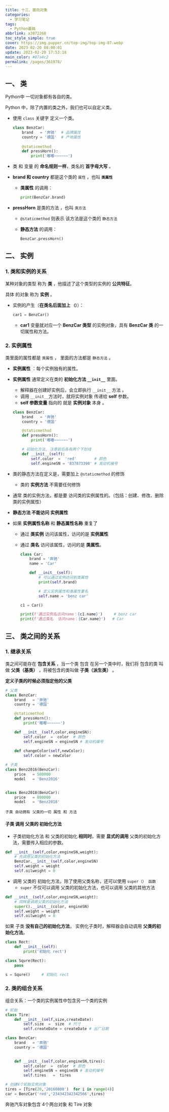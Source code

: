 ```yaml
---
title: 十三、面向对象
categories: 
  - 学习笔记
tags: 
  - Python基础
abbrlink: a3872268
toc_style_simple: true
cover: https://img.pupper.cn/top-img/top-img-87.webp
date: 2023-02-20 08:00:01
update: 2023-02-20 17:53:18
main_color: #87a4c2
permalink: /pages/361978/
---
```

## 一、 类

Python中 一切对象都有各自的类。

Python 中，除了内置的类之外，我们也可以自定义类。

-   使用 `class` 关键字 定义一个类。

    ```python
    class BenzCar:    
        brand   = '奔驰'  # 品牌属性
        country = '德国'  # 产地属性
        
        @staticmethod
        def pressHorn(): 
            print('嘟嘟~~~~~~')
    ```

-   类 和 变量 的 **命名规则一样**，类名的 **首字母大写** 。

-   **brand 和 country** 都是这个类的 `属性` ，也叫 **`类属性`**

    -   **类属性** 的调用：

        ```python
        print(BenzCar.brand)
        ```

-   **pressHorn** 是类的方法 ，也叫 `类方法`

    -   `@staticmethod` 则表示 该方法是这个类的 `静态方法`

    -   **静态方法** 的调用：

        ```python
        BenzCar.pressHorn()
        ```

## 二、 实例

### 1. 类和实例的关系

某种对象的类型 称为 **类** ，他描述了这个类型的实例的 **公共特征**。

具体 的对象 称为 **实例** 。

-   实例的产生（**在类名后面加上 `（）`**）：

    ```python
    car1 = BenzCar()
    ```

    -   **car1** 变量就对应一个 **BenzCar 类型** 的实例对象，具有 **BenzCar 类** 的一切属性和方法。

### 2. 实例属性

类里面的属性都是 `类属性` ， 里面的方法都是 `静态方法` 。 

-   **实例属性** ：每个实例独有的属性。

-   **实例属性** 通常定义在类的 **初始化方法 `__init__`** 里面。

    -   解释器在创建好实例后，会立即执行 `__init__` 方法 。
    -   调用 `__init__`方法时，就将实例对象 传递给 **self** 参数。
    -   **self 参数变量** 指向的 就是 **实例对象** 本身 。

    ```python
    class BenzCar:    
        brand   = '奔驰'  
        country = '德国'  
    
        @staticmethod
        def pressHorn(): 
            print('嘟嘟~~~~~~')
    
        # 初始化方法, 注意前后各有两个下划线
        def __init__(self):
            self.color  =  'red'        # 颜色
            self.engineSN = '837873398' # 发动机编号
    ```

-   类的静态方法在定义是，需要加上 `@staticmethod` 的修饰

    -   类的 **实例方法** 不需要任何修饰

-   通常 类的实例方法，都是要 访问类的实例属性的。（包括：创建、修改、删除 类的实例属性）

-   **静态方法 不能访问 实例属性**

-   如果 **实例属性名称** 和 **静态属性名称** 重复了

    -   通过 **类实例** 访问该属性，访问的是 **实例属性**

    -   通过 **类名** 访问该属性，访问的是 **类属性**。

        ```python
        class Car:
            brand = '奔驰'
            name = 'Car'
        
            def __init__(self):
                # 可以通过实例访问到类属性
                print(self.brand)
        
                # 定义实例属性和类属性重名
                self.name = 'benz car'
        
        c1 = Car()
        
        print(f'通过实例名访问name：{c1.name}')		# benz car
        print(f'通过类名  访问name：{Car.name}')	# Car
        ```

## 三、 类之间的关系

### 1. 继承关系

类之间可能存在 **包含关系** ，当一个类 包含 在另一个类中时，我们将 包含的类 叫做 **父类（基类）** ，将被包含的类叫做 **子类（派生类）** 。

**定义子类的时候必须指定他的父类**

```python
# 父类
class BenzCar: 
    brand   = '奔驰'  
    country = '德国'  

    @staticmethod
    def pressHorn(): 
        print('嘟嘟~~~~~~')

    def __init__(self,color,engineSN):
        self.color  =  color  # 颜色
        self.engineSN = engineSN # 发动机编号
    
    def changeColor(self,newColor):
        self.color = newColor

# 子类
class Benz2016(BenzCar):
    price   = 580000
    model   = 'Benz2016'   


class Benz2018(BenzCar):
    price   = 880000
    model   = 'Benz2018'    
```

`子类 自动拥有 父类的一切 属性 和 方法`

#### 子类 调用 父类的 初始化方法

-   子类初始化方法 和 父类的初始化 **相同时**，需要 **显式的调用** 父类的初始化方法，需要传入相应的参数。

```python
def __init__(self,color,engineSN,weight):
    # 先调用父类的初始化方法
    BenzCar.__init__(self,color,engineSN)
    self.weight = weight 
    self.oilweight = 0  
```

-   调用 父类的 初始化方法，除了使用父类名称，还可以使用 `super（） 函数`
    -   `super` 不仅可以调用 父类的初始化方法，也可以调用 父类的其他方法

```python
def __init__(self,color,engineSN,weight):
    # 同样是调用父类的初始化方法
    super().__init__(color, engineSN)
    self.weight = weight 
    self.oilweight = 0  
```

如果 子类 **没有自己的初始化方法**， 实例化子类时，解释器会自动调用 **父类的初始化方法**。

```python
class Rect:
    def __init__(self):
        print('初始化 rect')

class Squre(Rect):
    pass

s = Squre()		# 初始化 rect
```

### 2. 类的组合关系

组合关系：一个类的实例属性中包含另一个类的实例

```python
# 轮胎
class Tire:    
    def __init__(self,size,createDate):
        self.size  =  size  # 尺寸
        self.createDate = createDate # 出厂日期

class BenzCar:    
    brand   = '奔驰'  
    country = '德国'  

  
    def __init__(self,color,engineSN,tires):
        self.color  =  color  # 颜色
        self.engineSN = engineSN # 发动机编号
        self.tires   =  tires

# 创建4个轮胎实例对象
tires = [Tire(20,'20160808')  for i in range(4)]
car = BenzCar('red','234342342342566',tires)
```

奔驰汽车对象包含 4个两台对象 和  Tire 对象
